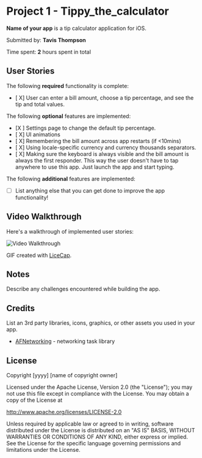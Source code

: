 # Project 1 - Tippy_the_calculator 

**Name of your app** is a tip calculator application for iOS.

Submitted by: **Tavis Thompson**

Time spent: **2** hours spent in total

## User Stories

The following **required** functionality is complete:

* [ X] User can enter a bill amount, choose a tip percentage, and see the tip and total values.

The following **optional** features are implemented:
* [X ] Settings page to change the default tip percentage.
* [ X] UI animations
* [ X] Remembering the bill amount across app restarts (if <10mins)
* [ X] Using locale-specific currency and currency thousands separators.
* [ X] Making sure the keyboard is always visible and the bill amount is always the first responder. This way the user doesn't have to tap anywhere to use this app. Just launch the app and start typing.

The following **additional** features are implemented:

- [ ] List anything else that you can get done to improve the app functionality!

## Video Walkthrough

Here's a walkthrough of implemented user stories:

<img src='http://i.imgur.com/OyNesed.gifv' title='Video Walkthrough' width='' alt='Video Walkthrough' />

GIF created with [LiceCap](http://www.cockos.com/licecap/).

## Notes

Describe any challenges encountered while building the app.

## Credits

List an 3rd party libraries, icons, graphics, or other assets you used in your app.

- [AFNetworking](https://github.com/AFNetworking/AFNetworking) - networking task library

## License

Copyright [yyyy] [name of copyright owner]

Licensed under the Apache License, Version 2.0 (the "License");
you may not use this file except in compliance with the License.
You may obtain a copy of the License at

http://www.apache.org/licenses/LICENSE-2.0

Unless required by applicable law or agreed to in writing, software
distributed under the License is distributed on an "AS IS" BASIS,
WITHOUT WARRANTIES OR CONDITIONS OF ANY KIND, either express or implied.
See the License for the specific language governing permissions and
limitations under the License.
